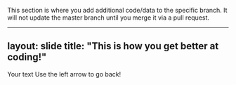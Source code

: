 This section is where you add additional code/data to the specific branch. It will not update the master branch until you merge it via a pull request. 

---
layout: slide
title: "This is how you get better at coding!"
---
Your text
Use the left arrow to go back!

